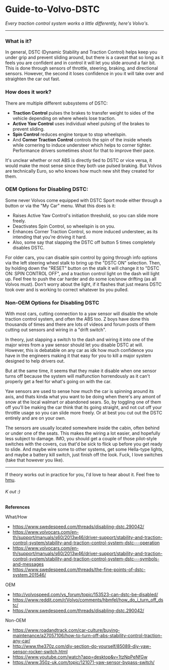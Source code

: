 # Guide-to-Volvo-DSTC
*Every traction control system works a little differently, here's Volvo's.*

---

### What is it?
In general, DSTC (Dynamic Stability and Traction Control) helps keep you under grip and prevent sliding around, but there is a caveat that so long as it feels you are confident and in control it will let you slide around a fair bit. This is done through sensors of throttle, steering, braking, and directional sensors. However, the second it loses confidence in you it will take over and straighten the car out fast.


### How does it work?
There are multiple different subsystems of DSTC:
- **Traction Control** pulses the brakes to transfer weight to sides of the vehicle depending on where wheels lose traction.
- **Active Yaw Control** uses individual wheel pulsing of the brakes to prevent sliding.
- **Spin Control** reduces engine torque to stop wheelspin.
- And **Corner Traction Control** controls the spin of the inside wheels while cornering to induce understeer which helps to corner tighter. Performance drivers sometimes shoot for that to improve their pace.

It's unclear whether or not ABS is directly tied to DSTC or vice versa, it would make the most sense since they both use pulsed braking. But Volvos are technically Euro, so who knows how much new shit they created for them.

### OEM Options for Disabling DSTC:
Some never Volvos come equipped with DSTC Sport mode either through a button or via the "My Car" menu. What this does is it:
- Raises Active Yaw Control's initiation threshold, so you can slide more freely.
- Deactivates Spin Control, so wheelspin is on you.
- Enhances Corner Traction Control, so more induced understeer, as its intending that you're driving it hard.
- Also, some say that slapping the DSTC off button 5 times completely disables DSTC.

For older cars, you can disable spin control by going through info options via the left steering wheel stalk to bring up the "DSTC ON" selection. Then, by holding down the "RESET" button on the stalk it will change it to "DSTC ON: SPIN CONTROL OFF", and a traction control light on the dash will light up. Feel free to push the car harder and do some ice/snow drifting (as all Volvos must).
Don't worry about the light, if it flashes that just means DSTC took over and is working to correct whatever bs you pulled.


### Non-OEM Options for Disabling DSTC
With most cars, cutting connection to a yaw sensor will disable the whole traction control system, and often the ABS too. Z boys have done this thousands of times and there are lots of videos and forum posts of them cutting out sensors and wiring in a "drift switch". 

In theory, just slapping a switch to the dash and wiring it into one of the major wires from a yaw sensor should let you disable DSTC at will. However, this is debatable on any car as idk how much confidence you have in the engineers making it that easy for you to kill a major system designed to help drivers out.

But at the same time, it seems that they make it disable when one sensor turns off because the system will malfunction horrendously as it can't properly get a feel for what's going on with the car.

Yaw sensors are used to sense how much the car is spinning around its axis, and thats kinda what you want to be doing when there's any amont of snow at the local walmart or abandoned sears. So, by toggling one of them off you'll be making the car think that its going straight, and not cut off your throttle usage so you can slide more freely. Or at best you cut out the DSTC entirely and are on your own. 

The sensors are usually located somewhere inside the cabin, often behind or under one of the seats. This makes the wiring a lot easier, and hopefully less subject to damage. IMO, you should get a couple of those pilot-style switches with the covers, cus that'd be sick to flick up before you get ready to slide. And maybe wire some to other systems, get some Hella-type lights, and maybe a battery kill switch, just finish off the look. Fuck, I love switches (take that however you like).

---

If theory works out in practice for you, I'd love to hear about it. Feel free to [hmu](https://www.instagram.com/uninsuredmotorist/).

###### K out :)

###
**References**

What/How
- https://www.swedespeed.com/threads/disabling-dstc.290042/
- https://www.volvocars.com/en-th/support/manuals/s60/2013w46/driver-support/stability-and-traction-control-system/stability-and-traction-control-system-dstc---operation
- https://www.volvocars.com/en-th/support/manuals/s60/2013w46/driver-support/stability-and-traction-control-system/stability-and-traction-control-system-dstc---symbols-and-messages
- https://www.swedespeed.com/threads/the-fine-points-of-dstc-system.201546/

OEM
- http://volvospeed.com/vs_forum/topic/153523-can-dstc-be-disabled/
- https://www.reddit.com/r/Volvo/comments/hbmfel/how_do_i_turn_off_dstc/
- https://www.swedespeed.com/threads/disabling-dstc.290042/

Non-OEM
- https://www.roadandtrack.com/car-culture/buying-maintenance/a27057106/how-to-turn-off-abs-stability-control-traction-any-car/
- http://www.the370z.com/diy-section-do-yourself/85089-diy-yaw-sensor-rocker-switch.html
- https://www.youtube.com/watch?app=desktop&v=1tzNpPeNfGw
- https://www.350z-uk.com/topic/121071-yaw-sensor-bypass-switch/
